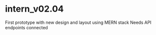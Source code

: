 # intern_v02.04
 First prototype with new design and layout using MERN stack
 Needs API endpoints connected
 
